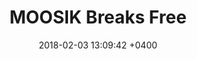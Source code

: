 ---
layout: post
image:  "https://mir-s3-cdn-cf.behance.net/project_modules/1400/9bb2c753333119.59305d5c03e54.gif"
date:   2018-02-03 13:09:42 +0400
title:  "MOOSIK Breaks Free"
description: "Art Direction, Branding, Illustration"
# title2:  "Main Title"
# description2: "Subtitle here about something"
---